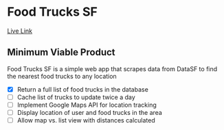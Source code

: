 # Food Trucks SF

[Live Link](https://foodtruckssf.herokuapp.com/)

## Minimum Viable Product
Food Trucks SF is a simple web app that scrapes data from DataSF to find the nearest food trucks to any location

<!-- This is a Markdown checklist. Use it to keep track of your progress! -->

- [x] Return a full list of food trucks in the database
- [ ] Cache list of trucks to update twice a day
- [ ] Implement Google Maps API for location tracking
- [ ] Display location of user and food trucks in the area
- [ ] Allow map vs. list view with distances calculated
